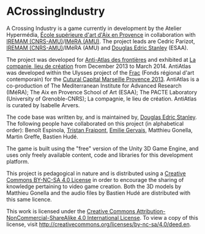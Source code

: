 ACrossingIndustry
=================

A Crossing Industry is a game currently in development by the Atelier Hypermédia, [École supérieure d'art d'Aix en Provence](http://www.ecole-art-aix.fr) in collaboration with [IREMAM (CNRS-AMU)](http://iremam.cnrs.fr)/[IMéRA (AMU)](http://www.imera.fr/). The project leads are Cedric Parizot, [IREMAM (CNRS-AMU)](http://iremam.cnrs.fr)/IMéRA (AMU) and [Douglas Edric Stanley](http://www.abstractmachine.net/biography) (ESAA).

The project was developed for [Anti-Atlas des frontières](http://www.antiatlas.net) and exhibited at [La companie, lieu de création](http://www.la-compagnie.org) from December 2013 to March 2014. AntiAtlas was developed within the Ulysses project of the [Frac](http://www.fracpaca.org) (Fonds régional d'art contemporain) for the [Cutural Capital Marseille Provence 2013](http://www.mp2013.fr). AntiAtlas is a co-production of The Mediterranean Institute for Advanced Research (IMéRA); The Aix en Provence School of Art (ESAA); The PACTE Laboratory (University of Grenoble-CNRS); La compagnie, le lieu de création. AntiAtlas is curated by Isabelle Arvers.

The code base was written by, and is maintained by, [Douglas Edric Stanley](https://github.com/abstractmachine/). The following people have collaborated on this project (in alphabetical order): Benoît Espinola, [Tristan Fraipont](http://navicorp.org), [Emilie Gervais](http://www.emiliegervais.com), Matthieu Gonella, Martin Greffe, Bastien Hudé.

The game is built using the "free" version of the Unity 3D Game Engine, and uses only freely available content, code and libraries for this development platform.

This project is pedagogical in nature and is distributed using a [Creative Commons BY-NC-SA 4.0 License](http://creativecommons.org/licenses/by-nc-sa/4.0/deed.en) in order to encourage the sharing of knowledge pertaining to video game creation. Both the 3D models by Matthieu Gonella and the audio files by Bastien Hudé are distributed with this same licence.

This work is licensed under the [Creative Commons Attribution-NonCommercial-ShareAlike 4.0 International License](http://creativecommons.org/licenses/by-nc-sa/4.0/deed.en). To view a copy of this license, visit http://creativecommons.org/licenses/by-nc-sa/4.0/deed.en.
